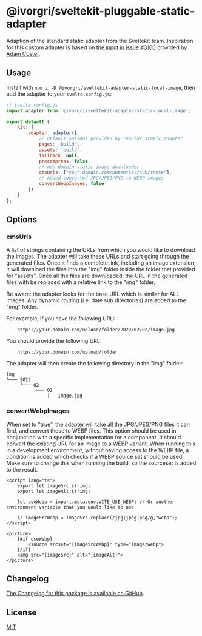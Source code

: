 # @ivorgri/sveltekit-pluggable-static-adapter

Adaption of the standard static adapter from the Sveltekit team. Inspiration for this custom adapter is based on [the input in issue #3166](https://github.com/sveltejs/kit/issues/3166) provided by [Adam Coster](https://github.com/adam-coster).

## Usage

Install with `npm i -D @ivorgri/sveltekit-adapter-static-local-image`, then add the adapter to your `svelte.config.js`:

```js
// svelte.config.js
import adapter from '@ivorgri/sveltekit-adapter-static-local-image';

export default {
	kit: {
		adapter: adapter({
			// default options provided by regular static adapter
			pages: 'build',
			assets: 'build',
			fallback: null,
			precompress: false,
            // Add domain static image downloader
            cmsUrls: ["your.domain.com/potential/sub/route"],
			// Added converted JPG/JPEG/PNG to WEBP images
			convertWebpImages: false
		})
	}
};
```
## Options

### cmsUrls

A list of strings containing the URLs from which you would like to download the images. The adapter will take these URLs and start going through the generated files. Once it finds a complete link, including an image extension, it will download the files into the "img" folder inside the folder that provided for "assets". Once all the files are downloaded, the URL in the generated files with be replaced with a relative link to the "img" folder. 

Be aware: the adapter looks for the base URL which is similar for ALL images. Any dynamic routing (i.e. date sub directories) are added to the "img" folder. 

For example, if you have the following URL:
```
    https://your.domain.com/upload/folder/2022/02/02/image.jpg
```

You should provide the following URL:

```
    https://your.domain.com/upload/folder
```

The adapter will then create the following directory in the "img" folder:

```
img
└─── 2022
     └─── 02
          └─── 02
               |   image.jpg
```

### convertWebpImages

When set to "true", the adapter will take all the JPG/JPEG/PNG files it can find, and convert those to WEBP files. This option should be used in conjunction with a specific implementation for a <code><picture></code> component. It should convert the existing URL for an image to a WEBP variant. When running this in a development environment, without having access to the WEBP file, a condition is added which checks if a WEBP source set should be used. Make sure to change this when running the build, so the sourceset is added to the result.  

```
<script lang="ts">
    export let imageSrc:string;
    export let imageAlt:string;
    
    let useWebp = import.meta.env.VITE_USE_WEBP; // Or another environment variable that you would like to use

    $: imageSrcWebp = imageSrc.replace(/jpg|jpeg|png/g,"webp");
</script>

<picture>
    {#if useWebp}
        <source srcset="{imageSrcWebp}" type="image/webp"> 
    {/if}
    <img src="{imageSrc}" alt="{imageAlt}">
</picture>
```

## Changelog

[The Changelog for this package is available on GitHub](https://github.com/ivorgri/sveltekit-adapter-static-local-image/CHANGELOG.md).

## License

[MIT](LICENSE)
